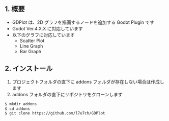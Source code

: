 ## 1. 概要

- GDPlot は、2D グラフを描画するノードを追加する Godot Plugin です
- Godot Ver.4.X.X に対応しています
- 以下のグラフに対応しています
  - Scatter Plot
  - Line Graph
  - Bar Graph

## 2. インストール

1. プロジェクトフォルダの直下に addons フォルダが存在しない場合は作成します
2. addons フォルダの直下にリポジトリをクローンします

```bash
$ mkdir addons
$ cd addons
$ git clone https://github.com/l7u7ch/GDPlot
```
